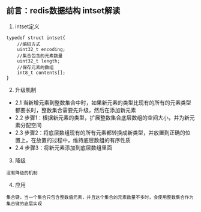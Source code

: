 ## 前言：redis数据结构 intset解读
1. intset定义
```
typedef struct intset{
    //编码方式
    uint32_t encoding;
    //集合包含的元素数量
    uint32_t length;
    //保存元素的数组
    int8_t contents[];
}
```
2. 升级机制
 * 2.1 当新增元素到整数集合中时，如果新元素的类型比现有的所有的元素类型都要长时，整数集合需要先升级，然后在添加新元素
 * 2.2 步骤1：根据新元素的类型，扩展整数集合底层数组的空间大小，并为新元素分配空间
 * 2.3 步骤2：将底层数组现有的所有元素都转换成新类型，并放置到正确的位置上，在放置的过程中，维持底层数组的有序性质
 * 2.4 步骤3：将新元素添加到底层数组里面
3. 降级
```
没有降级的机制
```
4. 应用
```
集合键，当一个集合只包含整数值元素，并且这个集合的元素数量不多时，会使用整数集合作为集合键的底层实现
```
